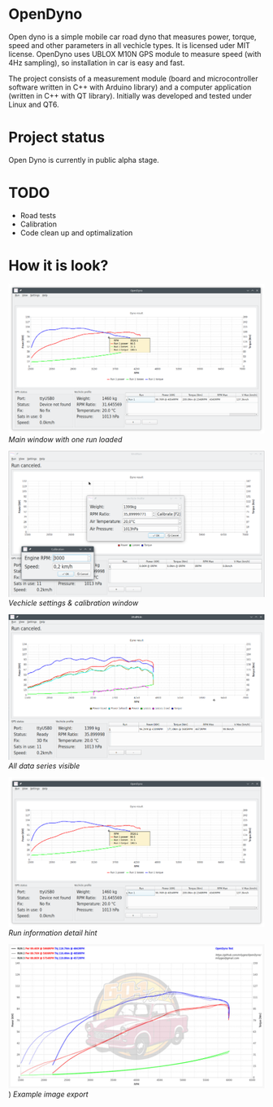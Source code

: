 OpenDyno
===
Open dyno is a simple mobile car road dyno that measures power, torque, speed and other parameters in all vechicle types. It is licensed uder MIT license. OpenDyno uses UBLOX M10N GPS module to measure speed (with 4Hz sampling), so installation in car is easy and fast.

The project consists of a measurement module (board and microcontroller software written in C++ with Arduino library) and a computer application (written in C++ with QT library). Initially was developed and tested under Linux and QT6.

Project status
===
Open Dyno is currently in public alpha stage.

TODO
===

* Road tests
* Calibration
* Code clean up and optimalization

How it is look?
===
![Screenshot 1](doc/screenshots/screenshot4.png)
*Main window with one run loaded*

![Screenshot 2](doc/screenshots/screenshot2.png)
*Vechicle settings & calibration window*

![Screenshot 3](doc/screenshots/screenshot3.png)
*All data series visible*

![Screenshot 4](doc/screenshots/screenshot4.png)
*Run information detail hint*

![Screenshot 5](doc/screenshots/screenshot5.png))
*Example image export*
